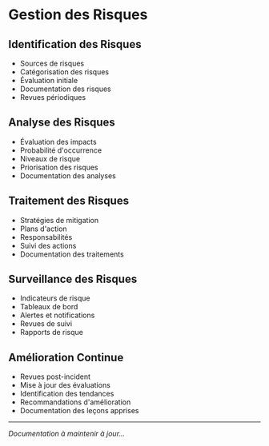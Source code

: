 # Gestion des Risques

## Identification des Risques
- Sources de risques
- Catégorisation des risques
- Évaluation initiale
- Documentation des risques
- Revues périodiques

## Analyse des Risques
- Évaluation des impacts
- Probabilité d'occurrence
- Niveaux de risque
- Priorisation des risques
- Documentation des analyses

## Traitement des Risques
- Stratégies de mitigation
- Plans d'action
- Responsabilités
- Suivi des actions
- Documentation des traitements

## Surveillance des Risques
- Indicateurs de risque
- Tableaux de bord
- Alertes et notifications
- Revues de suivi
- Rapports de risque

## Amélioration Continue
- Revues post-incident
- Mise à jour des évaluations
- Identification des tendances
- Recommandations d'amélioration
- Documentation des leçons apprises

---
*Documentation à maintenir à jour...* 